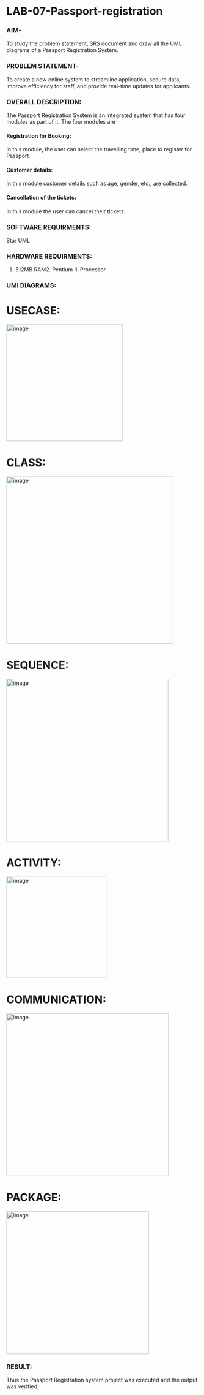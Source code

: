 # LAB-07-Passport-registration

### AIM-
To study the problem statement, SRS document and draw all the UML diagrams of a
Passport Registration System.

### PROBLEM STATEMENT-
To create a new online system to streamline application, secure data, improve efficiency for staff, and provide real-time updates for applicants.

### OVERALL DESCRIPTION:
The Passport Registration System is an integrated system that has four modules as part of
it. The four modules are
#### Registration for Booking:
In this module, the user can select the travelling time, place to register for Passport.
#### Customer details:
In this module customer details such as age, gender, etc., are collected.
#### Cancellation of the tickets:
In this module the user can cancel their tickets.
### SOFTWARE REQUIRMENTS:
Star UML
### HARDWARE REQUIRMENTS:
1. 512MB RAM2. Pentium III Processor

### UMI DIAGRAMS:

# USECASE:

<img width="305" alt="image" src="https://github.com/TejaswiniGugananthan/LAB-07-Passport-registration/assets/121222763/19c73fcc-f2ba-48cb-a777-89d870491878">


# CLASS:

<img width="437" alt="image" src="https://github.com/TejaswiniGugananthan/LAB-07-Passport-registration/assets/121222763/5ba91115-9e0e-4c1e-8f60-0c0c8d223f17">


# SEQUENCE:

<img width="424" alt="image" src="https://github.com/TejaswiniGugananthan/LAB-07-Passport-registration/assets/121222763/875d0a74-29cf-4643-9805-84769fdf8620">


# ACTIVITY:

<img width="265" alt="image" src="https://github.com/TejaswiniGugananthan/LAB-07-Passport-registration/assets/121222763/f4c509e4-eeaa-4269-8783-d62db2c7a98e">


# COMMUNICATION:

<img width="425" alt="image" src="https://github.com/TejaswiniGugananthan/LAB-07-Passport-registration/assets/121222763/1be50416-4f6f-43ed-9410-bc53d877827b">


# PACKAGE:

<img width="373" alt="image" src="https://github.com/TejaswiniGugananthan/LAB-07-Passport-registration/assets/121222763/76d45868-04ef-43c9-a983-ec0ce5a6b387">




### RESULT:
Thus the Passport Registration system project was executed and the output was verified.
